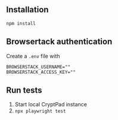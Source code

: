 

## Installation

`npm install`

## Browsertack authentication

Create a `.env` file with

```env
BROWSERSTACK_USERNAME=""
BROWSERSTACK_ACCESS_KEY=""
```

## Run tests

1. Start local CryptPad instance 
2. `npx playwright test`